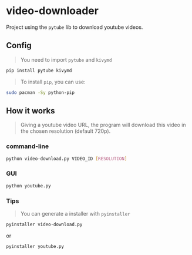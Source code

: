 # video-downloader
Project using the `pytube` lib to download youtube videos.

## Config
> You need to import `pytube` and `kivymd`
```bash
pip install pytube kivymd
```

> To install `pip`, you can use:
```bash
sudo pacman -Sy python-pip
```  

## How it works
> Giving a youtube video URL, the program will download this video in the chosen resolution (default 720p).

### command-line
```bash
python video-download.py VIDEO_ID [RESOLUTION]
```

### GUI
```bash
python youtube.py
```

### Tips
> You can generate a installer with `pyinstaller`
```bash
pyinstaller video-download.py
```
or
```bash
pyinstaller youtube.py
```
